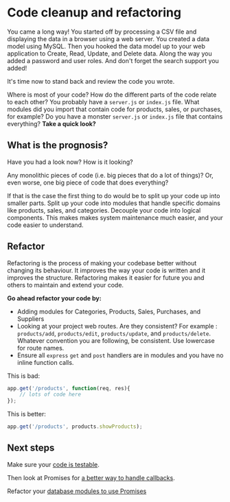 # Code cleanup and refactoring

You came a long way! You started off by processing a CSV file and displaying the data in a browser using a web server.  You created a data model using MySQL. Then you hooked the data model up to your web application to Create, Read, Update, and Delete data. Along the way you added a password and user roles. And don't forget the search support you added!

It's time now to stand back and review the code you wrote.

Where is most of your code? How do the different parts of the code relate to each other? You probably have a `server.js` or `index.js` file.  What modules did you import that contain code for products, sales, or purchases, for example? Do you have a monster `server.js` or `index.js` file that contains everything? **Take a quick look?**

## What is the prognosis?

Have you had a look now? How is it looking?

Any monolithic pieces of code (i.e. big pieces that do a lot of things)? Or, even worse, one big piece of code that does everything?

If that is the case the first thing to do would be to split up your code up into smaller parts. Split up your code into modules that handle specific domains like products, sales, and categories. Decouple your code into logical components. This makes makes system maintenance much easier, and your code easier to understand.

## Refactor

Refactoring is the process of making your codebase better without changing its behaviour. It improves the way your code is written and it improves the structure. Refactoring makes it easier for future you and others to maintain and extend your code.

**Go ahead refactor your code by:**

* Adding modules for Categories, Products, Sales, Purchases, and Suppliers
* Looking at your project web routes. Are they consistent? For example : `products/add`, `products/edit`, `products/update`, and `products/delete`. Whatever convention you are following, be consistent. Use lowercase for route names.
* Ensure all `express` `get` and `post` handlers are in modules and you have no inline function calls.

This is bad:

```javascript
app.get('/products', function(req, res){
    // lots of code here
});
```

This is better:

```javascript
app.get('/products', products.showProducts);
```

## Next steps

Make sure your [code is testable](./RefactorToBeTestable.md).

Then look at Promises for [a better way to handle callbacks](./Promises.md).

Refactor your [database modules to use Promises](./RefactorDatabaseModulesToUsePromises.md)
